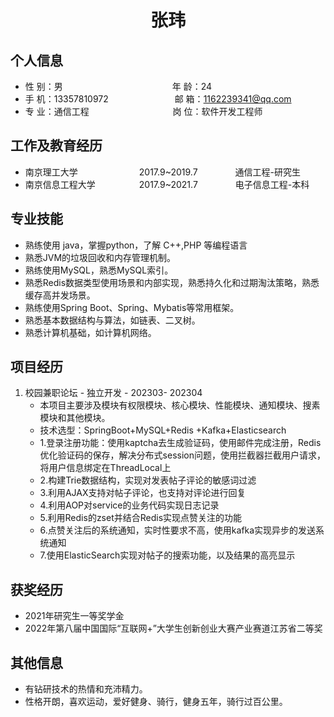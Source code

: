  <center>
     <h1>张玮</h1>
 </center>

## 个人信息 

* 性 别：男&emsp;&emsp;&emsp;&emsp;&emsp;&emsp;&emsp;&emsp;&emsp;&emsp;&emsp;&emsp;&ensp;年 龄：24  
* 手 机：13357810972 &emsp;&emsp;&emsp;&emsp;&emsp;&emsp;&emsp;    邮 箱：1162239341@qq.com    
* 专 业：通信工程 &emsp;&emsp;&emsp;&emsp;&emsp;&emsp;&emsp;&emsp;&emsp; 岗 位：软件开发工程师

## 工作及教育经历
       
* 南京理工大学&emsp;&emsp;&emsp;&emsp;&emsp;&emsp;&emsp;2017.9~2019.7&emsp;&emsp;&emsp;&emsp; 通信工程-研究生         
* 南京信息工程大学&emsp;&emsp;&emsp;&emsp;&emsp;2017.9~2021.7&emsp;&emsp;&emsp;&emsp; 电子信息工程-本科  

## 专业技能

* 熟练使用 java，掌握python，了解 C++,PHP 等编程语言
* 熟悉JVM的垃圾回收和内存管理机制。
* 熟练使用MySQL，熟悉MySQL索引。
* 熟悉Redis数据类型使用场景和内部实现，熟悉持久化和过期淘汰策略，熟悉缓存高并发场景。
* 熟练使用Spring Boot、Spring、Mybatis等常用框架。
* 熟悉基本数据结构与算法，如链表、二叉树。
* 熟悉计算机基础，如计算机网络。

## 项目经历

1. 校园兼职论坛 - 独立开发 - 202303- 202304
    * 本项目主要涉及模块有权限模块、核心模块、性能模块、通知模块、搜素模块和其他模块。
    * 技术选型：SpringBoot+MySQL+Redis +Kafka+Elasticsearch
    * 1.登录注册功能：使用kaptcha去生成验证码，使用邮件完成注册，Redis优化验证码的保存，解决分布式session问题，使用拦截器拦截用户请求，将用户信息绑定在ThreadLocal上
    * 2.构建Trie数据结构，实现对发表帖子评论的敏感词过滤
    * 3.利用AJAX支持对帖子评论，也支持对评论进行回复
    * 4.利用AOP对service的业务代码实现日志记录
    * 5.利用Redis的zset并结合Redis实现点赞关注的功能
    * 6.点赞关注后的系统通知，实时性要求不高，使用kafka实现异步的发送系统通知
    * 7.使用ElasticSearch实现对帖子的搜索功能，以及结果的高亮显示


## 获奖经历
* 2021年研究生一等奖学金
* 2022年第八届中国国际“互联网+”大学生创新创业大赛产业赛道江苏省二等奖

## 其他信息 
* 有钻研技术的热情和充沛精力。
* 性格开朗，喜欢运动，爱好健身、骑行，健身五年，骑行过百公里。 
